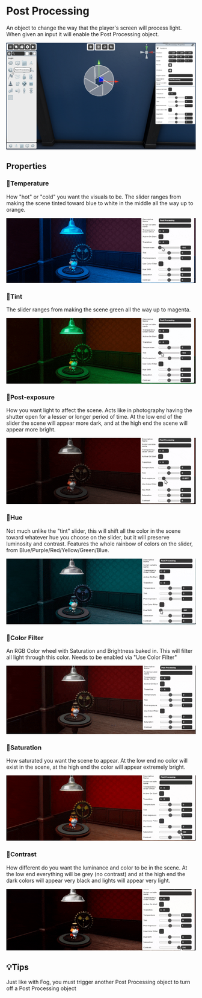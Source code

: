 
# Post Processing

An object to change the way that the player's screen will process light. When given an input it will enable the Post Processing object.

![Post Processing Selector](./img/Post_Processing-Selector.png)


## Properties


### :small_orange_diamond:Temperature

<div className="highlight-div">
How "hot" or "cold" you want the visuals to be. The slider ranges from making the scene tinted toward blue to white in the middle all the way up to orange.
</div>

![Post Processing Selector](./img/pp/temperature.gif)

### :small_orange_diamond:Tint

<div className="highlight-div">
The slider ranges from making the scene green all the way up to magenta.
</div>

![Post Processing Selector](./img/pp/tint.gif)

### :small_orange_diamond:Post-exposure

<div className="highlight-div">
How you want light to affect the scene. Acts like in photography having the shutter open for a lesser or longer period of time. At the low end of the slider the scene will appear more dark, and at the high end the scene will appear more bright.
</div>

![Post Processing Selector](./img/pp/exposure.gif)

### :small_orange_diamond:Hue

<div className="highlight-div">
Not much unlike the "tint" slider, this will shift all the color in the scene toward whatever hue you choose on the slider, but it will preserve luminosity and contrast. Features the whole rainbow of colors on the slider, from Blue/Purple/Red/Yellow/Green/Blue.
</div>

![Post Processing Selector](./img/pp/hue-shift.gif)

### :small_orange_diamond:Color Filter

<div className="highlight-div">
An RGB Color wheel with Saturation and Brightness baked in. This will filter all light through this color.
Needs to be enabled via "Use Color Filter"
</div>

![Post Processing Selector](./img/pp/color-filter.gif)

### :small_orange_diamond:Saturation

<div className="highlight-div">
How saturated you want the scene to appear. At the low end no color will exist in the scene, at the high end the color will appear extremely bright. 
</div>

![Post Processing Selector](./img/pp/saturation.gif)

### :small_orange_diamond:Contrast

<div className="highlight-div">
How different do you want the luminance and color to be in the scene. At the low end everything will be grey (no contrast) and at the high end the dark colors will appear very black and lights will appear very light.
</div>

![Post Processing Selector](./img/pp/contrast.gif)

## 💡Tips

Just like with Fog, you must trigger another Post Processing object to turn off a Post Processing object